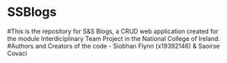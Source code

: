 # SSBlogs
#This is the repository for S&S Blogs, a CRUD web application created for the module Interdiciplinary Team Project in the National College of Ireland.
#Authors and Creators of the code - Siobhan Flynn (x19392146) & Saoirse Covaci 
